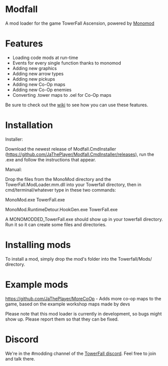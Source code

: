 # Modfall
A mod loader for the game TowerFall Ascension, powered by [Monomod](https://github.com/MonoMod/MonoMod)

# Features
- Loading code mods at run-time
- Events for every single function thanks to monomod
- Adding new graphics
- Adding new arrow types
- Adding new pickups
- Adding new Co-Op maps
- Adding new Co-Op enemies
- Converting .tower maps to .oel for Co-Op maps

Be sure to check out the [wiki](https://github.com/JaThePlayer/Modfall/wiki) to see how you can use these features.

# Installation

Installer:

Download the newest release of Modfall.CmdInstaller (https://github.com/JaThePlayer/Modfall.CmdInstaller/releases), run the .exe and follow the instructions that appear.

Manual:

Drop the files from the MonoMod directory and the TowerFall.ModLoader.mm.dll into your Towerfall directory, then in cmd/terminal/whatever type in these two commands:

MonoMod.exe TowerFall.exe

MonoMod.RuntimeDetour.HookGen.exe TowerFall.exe

A MONOMODDED_TowerFall.exe should show up in your towerfall directory. Run it so it can create some files and directories.


# Installing mods
To install a mod, simply drop the mod's folder into the Towerfall/Mods/ directory.

# Example mods
https://github.com/JaThePlayer/MoreCoOp - Adds more co-op maps to the game, based on the example workshop maps made by devs

Please note that this mod loader is currently in development, so bugs might show up. Please report them so that they can be fixed.

# Discord
We're in the #modding channel of the [TowerFall discord](https://discord.gg/YZ93cB2). Feel free to join and talk there.
